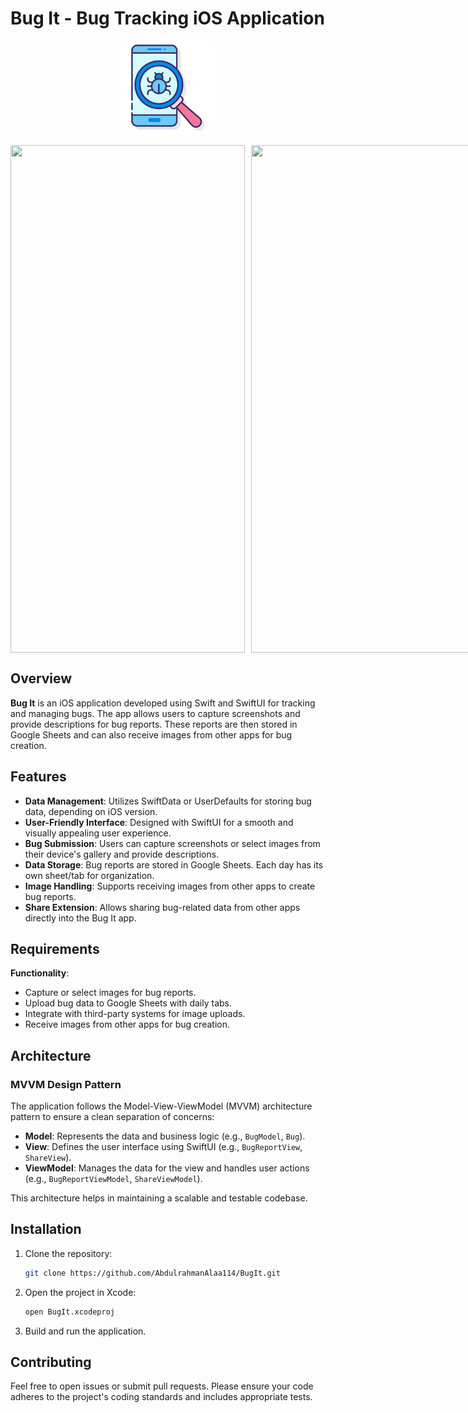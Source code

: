 # Bug It - Bug Tracking iOS Application

<p align="center">
  <img src="Images/appstore.png" alt="Screenshot" width="150"/>
</p>

<p align="center" style="display: flex; gap: 10px;">
<img src="Images/screen1.gif" width="375" height="812" />
<img src="Images/screen2.gif" width="375" height="812" />
</p>

## Overview

**Bug It** is an iOS application developed using Swift and SwiftUI for tracking and managing bugs. The app allows users to capture screenshots and provide descriptions for bug reports. These reports are then stored in Google Sheets and can also receive images from other apps for bug creation.

## Features

- **Data Management**: Utilizes SwiftData or UserDefaults for storing bug data, depending on iOS version.
- **User-Friendly Interface**: Designed with SwiftUI for a smooth and visually appealing user experience.
- **Bug Submission**: Users can capture screenshots or select images from their device's gallery and provide descriptions.
- **Data Storage**: Bug reports are stored in Google Sheets. Each day has its own sheet/tab for organization.
- **Image Handling**: Supports receiving images from other apps to create bug reports.
- **Share Extension**: Allows sharing bug-related data from other apps directly into the Bug It app.

## Requirements

**Functionality**:
   - Capture or select images for bug reports.
   - Upload bug data to Google Sheets with daily tabs.
   - Integrate with third-party systems for image uploads.
   - Receive images from other apps for bug creation.


## Architecture

### MVVM Design Pattern

The application follows the Model-View-ViewModel (MVVM) architecture pattern to ensure a clean separation of concerns:

- **Model**: Represents the data and business logic (e.g., `BugModel`, `Bug`).
- **View**: Defines the user interface using SwiftUI (e.g., `BugReportView`, `ShareView`).
- **ViewModel**: Manages the data for the view and handles user actions (e.g., `BugReportViewModel`, `ShareViewModel`).

This architecture helps in maintaining a scalable and testable codebase.


## Installation

1. Clone the repository:
    ```bash
    git clone https://github.com/AbdulrahmanAlaa114/BugIt.git
    ```
2. Open the project in Xcode:
    ```bash
    open BugIt.xcodeproj
    ```
3. Build and run the application.

## Contributing

Feel free to open issues or submit pull requests. Please ensure your code adheres to the project's coding standards and includes appropriate tests.
